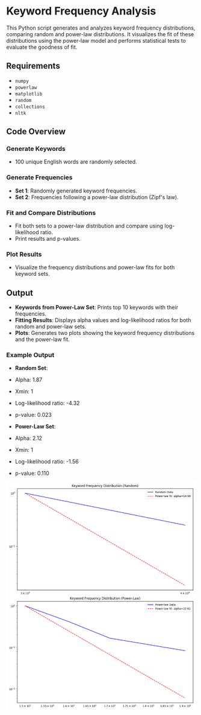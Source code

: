 # Keyword Frequency Analysis

This Python script generates and analyzes keyword frequency distributions, comparing random and power-law distributions. It visualizes the fit of these distributions using the power-law model and performs statistical tests to evaluate the goodness of fit.

## Requirements

- `numpy`
- `powerlaw`
- `matplotlib`
- `random`
- `collections`
- `nltk`

## Code Overview

### Generate Keywords

- 100 unique English words are randomly selected.

### Generate Frequencies

- **Set 1**: Randomly generated keyword frequencies.
- **Set 2**: Frequencies following a power-law distribution (Zipf's law).

### Fit and Compare Distributions

- Fit both sets to a power-law distribution and compare using log-likelihood ratio.
- Print results and p-values.

### Plot Results

- Visualize the frequency distributions and power-law fits for both keyword sets.

## Output

- **Keywords from Power-Law Set**: Prints top 10 keywords with their frequencies.
- **Fitting Results**: Displays alpha values and log-likelihood ratios for both random and power-law sets.
- **Plots**: Generates two plots showing the keyword frequency distributions and the power-law fit.

### Example Output

- **Random Set**:
- Alpha: 1.87
- Xmin: 1
- Log-likelihood ratio: -4.32
- p-value: 0.023

- **Power-Law Set**:
- Alpha: 2.12
- Xmin: 1
- Log-likelihood ratio: -1.56
- p-value: 0.110

![](keyword_frequency_distribution.png)